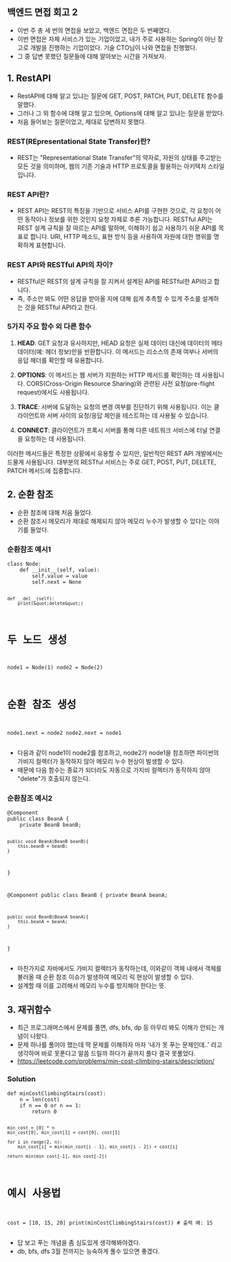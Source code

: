<h2 id="백엔드-면접-회고-2">백엔드 면접 회고 2</h2>
<ul>
<li>이번 주 총 세 번의 면접을 보았고, 백엔드 면접은 두 번째였다.</li>
<li>이번 면접은 자체 서비스가 있는 기업이었고, 내가 주로 사용하는 Spring이 아닌 장고로 개발을 진행하는 기업이었다. 기술 CTO님이 나와 면접을 진행했다.</li>
<li>그 중 답변 못했던 질문들에 대해 알아보는 시간을 가져보자.</li>
</ul>
<h2 id="1-restapi">1. RestAPI</h2>
<ul>
<li>RestAPI에 대해 알고 있냐는 질문에 GET, POST, PATCH, PUT, DELETE 함수를 말했다.</li>
<li>그러나 그 외 함수에 대해 알고 있으며, Options에 대해 알고 있냐는 질문을 받았다. </li>
<li>처음 들어보는 질문이었고, 제대로 답변하지 못했다.</li>
</ul>
<h3 id="restrepresentational-state-transfer란">REST(REpresentational State Transfer)란?</h3>
<ul>
<li>REST는 &quot;Representational State Transfer&quot;의 약자로, 자원의 상태를 주고받는 모든 것을 의미하며, 웹의 기존 기술과 HTTP 프로토콜을 활용하는 아키텍처 스타일입니다. </li>
</ul>
<h3 id="rest-api란">REST API란?</h3>
<ul>
<li>REST API는 REST의 특징을 기반으로 서비스 API를 구현한 것으로, 각 요청이 어떤 동작이나 정보를 위한 것인지 요청 자체로 추론 가능합니다. RESTful API는 REST 설계 규칙을 잘 따르는 API를 말하며, 이해하기 쉽고 사용하기 쉬운 API를 목표로 합니다. URI, HTTP 메소드, 표현 방식 등을 사용하여 자원에 대한 행위를 명확하게 표현합니다. </li>
</ul>
<h3 id="rest-api와-restful-api의-차이">REST API와 RESTful API의 차이?</h3>
<ul>
<li>RESTful은 REST의 설계 규칙을 잘 지켜서 설계된 API를 RESTful한 API라고 합니다.</li>
<li>즉, 주소만 봐도 어떤 응답을 받아올 지에 대해 쉽게 추측할 수 있게 주소를 설계하는 것을 RESTful API라고 한다.</li>
</ul>
<h3 id="5가지-주요-함수-외-다른-함수">5가지 주요 함수 외 다른 함수</h3>
<ol>
<li><p><strong>HEAD</strong>: GET 요청과 유사하지만, HEAD 요청은 실제 데이터 대신에 데이터의 메타데이터(예: 헤더 정보)만을 반환합니다. 이 메서드는 리소스의 존재 여부나 서버의 응답 헤더를 확인할 때 유용합니다.</p>
</li>
<li><p><strong>OPTIONS</strong>: 이 메서드는 웹 서버가 지원하는 HTTP 메서드를 확인하는 데 사용됩니다. CORS(Cross-Origin Resource Sharing)와 관련된 사전 요청(pre-flight request)에서도 사용됩니다.</p>
</li>
<li><p><strong>TRACE</strong>: 서버에 도달하는 요청의 변경 여부를 진단하기 위해 사용됩니다. 이는 클라이언트와 서버 사이의 요청/응답 체인을 테스트하는 데 사용될 수 있습니다.</p>
</li>
<li><p><strong>CONNECT</strong>: 클라이언트가 프록시 서버를 통해 다른 네트워크 서비스에 터널 연결을 요청하는 데 사용됩니다.</p>
</li>
</ol>
<p>이러한 메서드들은 특정한 상황에서 유용할 수 있지만, 일반적인 REST API 개발에서는 드물게 사용됩니다. 대부분의 RESTful 서비스는 주로 GET, POST, PUT, DELETE, PATCH 메서드에 집중합니다.</p>
<h2 id="2-순환-참조">2. 순환 참조</h2>
<ul>
<li>순환 참조에 대해 처음 들었다.</li>
<li>순환 참조시 메모리가 제대로 해제되지 않아 메모리 누수가 발생할 수 있다는 이야기를 들었다.</li>
</ul>
<h3 id="순환참조-예시1">순환참조 예시1</h3>
<pre><code>class Node:
    def __init__(self, value):
        self.value = value
        self.next = None

    def __del__(self):
        print(&quot;delete&quot;)

# 두 노드 생성
node1 = Node(1)
node2 = Node(2)

# 순환 참조 생성
node1.next = node2
node2.next = node1</code></pre><ul>
<li>다음과 같이 node1이 node2를 참조하고, node2가 node1을 참조하면 파이썬의 가비지 컬렉터가 동작하지 않아 메모리 누수 현상이 발생할 수 있다.</li>
<li>때문에 다음 함수는 종료가 되더라도 자동으로 가지비 컬렉터가 동작하지 않아 &quot;delete&quot;가 호출되지 않는다.</li>
</ul>
<h3 id="순환참조-예시2">순환참조 예시2</h3>
<pre><code>@Component
public class BeanA {
    private BeanB beanB;

    public void BeanA(BeanB beanB){
        this.beanB = beanB;
    }
}

@Component
public class BeanB {
    private BeanA beanA;

    public void BeanB(BeanA beanA){
        this.beanA = beanA;
    }
}</code></pre><ul>
<li>마찬가지로 자바에서도 가비지 컬렉터가 동작하는데, 이와같이 객체 내에서 객체를 불러올 때 순환 참조 이슈가 발생하여 메모리 릭 현상이 발생할 수 있다.</li>
<li>설계할 때 이를 고려해서 메모리 누수를 방지해야 한다는 뜻.</li>
</ul>
<h2 id="3-재귀함수">3. 재귀함수</h2>
<ul>
<li>최근 프로그래머스에서 문제를 풀면, dfs, bfs, dp 등 아무리 봐도 이해가 안되는 개념이 나왔다.</li>
<li>문제 하나를 풀어야 했는데 딱 문제를 이해하자 마자 '내가 못 푸는 문제인데..' 라고 생각하며 바로 못푼다고 말씀 드릴까 하다가 끝까지 풀다 결국 못풀었다.</li>
<li><a href="https://leetcode.com/problems/min-cost-climbing-stairs/description/">https://leetcode.com/problems/min-cost-climbing-stairs/description/</a></li>
</ul>
<h3 id="solution">Solution</h3>
<pre><code class="language-python">def minCostClimbingStairs(cost):
    n = len(cost)
    if n == 0 or n == 1:
        return 0

    min_cost = [0] * n
    min_cost[0], min_cost[1] = cost[0], cost[1]

    for i in range(2, n):
        min_cost[i] = min(min_cost[i - 1], min_cost[i - 2]) + cost[i]

    return min(min_cost[-1], min_cost[-2])

# 예시 사용법
cost = [10, 15, 20]
print(minCostClimbingStairs(cost))  # 출력 예: 15
</code></pre>
<ul>
<li>답 보고 푸는 개념을 좀 심도있게 생각해봐야겠다.</li>
<li>db, bfs, dfs 3월 전까지는 능숙하게 풀수 있으면 좋겠다.</li>
</ul>